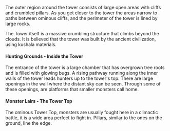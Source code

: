 The outer region around the tower consists of large open areas with cliffs and crumbled pillars. As you get closer to the tower the areas narrow to paths between ominous cliffs, and the perimeter of the tower is lined by large rocks. 

The Tower itself is a massive crumbling structure that climbs beyond the clouds. It is believed that the tower was built by the ancient civilization, using kushala materials.

#### Hunting Grounds - Inside the Tower
The entrance of the tower is a large chamber that has overgrown tree roots and is filled with glowing bugs. A rising pathway running along the inner walls of the tower leads hunters up to the tower's top. There are large openings in the wall where the distant sky can be seen. Through some of these openings, are platforms that smaller monsters call home.

#### Monster Lairs - The Tower Top
The ominous Tower Top, monsters are usually fought here in a climactic battle, it is a wide area perfect to fight in. Pillars, similar to the ones on the ground, line the edge.
